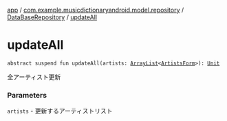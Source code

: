 [app](../../index.md) / [com.example.musicdictionaryandroid.model.repository](../index.md) / [DataBaseRepository](index.md) / [updateAll](./update-all.md)

# updateAll

`abstract suspend fun updateAll(artists: `[`ArrayList`](https://kotlinlang.org/api/latest/jvm/stdlib/kotlin.collections/-array-list/index.html)`<`[`ArtistsForm`](../../com.example.musicdictionaryandroid.model.entity/-artists-form/index.md)`>): `[`Unit`](https://kotlinlang.org/api/latest/jvm/stdlib/kotlin/-unit/index.html)

全アーティスト更新

### Parameters

`artists` - 更新するアーティストリスト